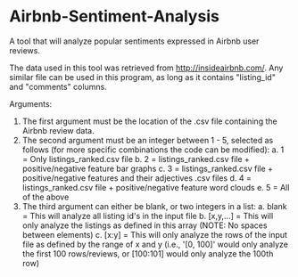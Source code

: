 # Airbnb-Sentiment-Analysis

A tool that will analyze popular sentiments expressed in Airbnb user reviews.

The data used in this tool was retrieved from http://insideairbnb.com/. Any similar file can be used in this program, as long as it contains "listing_id" and "comments" columns.

Arguments:

1. The first argument must be the location of the .csv file containing the Airbnb review data.
2. The second argument must be an integer between 1 - 5, selected as follows (for more specific combinations the code can be modified):
   a. 1 = Only listings_ranked.csv file
   b. 2 = listings_ranked.csv file + positive/negative feature bar graphs
   c. 3 = listings_ranked.csv file + positive/negative features and their adjectives .csv files
   d. 4 = listings_ranked.csv file + positive/negative feature word clouds
   e. 5 = All of the above
3. The third argument can either be blank, or two integers in a list:
   a. blank = This will analyze all listing id's in the input file
   b. [x,y,...] = This will only analyze the listings as defined in this array (NOTE: No spaces between elements)
   c. [x:y] = This will only analyze the rows of the input file as defined by the range of x and y (i.e., '[0, 100]' would only analyze the first 100 rows/reviews, or [100:101] would only analyze the 100th row)

